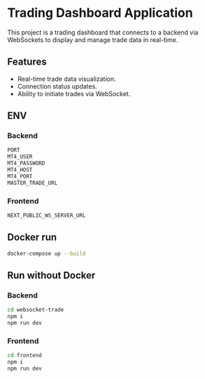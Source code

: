 # Trading Dashboard ApplicationThis project is a trading dashboard that connects to a backend via WebSockets to display and manage trade data in real-time.## Features- Real-time trade data visualization.- Connection status updates.- Ability to initiate trades via WebSocket.## ENV### Backend```bashPORTMT4_USERMT4_PASSWORDMT4_HOSTMT4_PORTMASTER_TRADE_URL```### Frontend```bashNEXT_PUBLIC_WS_SERVER_URL```## Docker run ```bashdocker-compose up --build```## Run without Docker ### Backend```bashcd websocket-tradenpm inpm run dev```### Frontend```bashcd frontendnpm inpm run dev```
